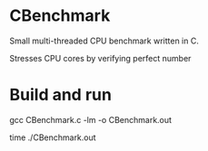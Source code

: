 # CBenchmark
Small multi-threaded CPU benchmark written in C.

Stresses CPU cores by verifying perfect number

# Build and run
gcc CBenchmark.c -lm -o CBenchmark.out

time ./CBenchmark.out

